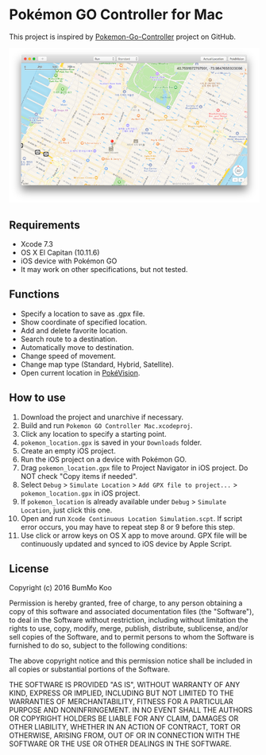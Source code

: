 # Pokémon GO Controller for Mac

This project is inspired by [Pokemon-Go-Controller](https://github.com/kahopoon/Pokemon-Go-Controller) project on GitHub.

![Screenshot](Assets/Screenshot.png)

## Requirements

* Xcode 7.3
* OS X El Capitan (10.11.6)
* iOS device with Pokémon GO
* It may work on other specifications, but not tested.

## Functions

* Specify a location to save as .gpx file.
* Show coordinate of specified location.
* Add and delete favorite location.
* Search route to a destination.
* Automatically move to destination.
* Change speed of movement.
* Change map type (Standard, Hybrid, Satellite).
* Open current location in [PokéVision](https://pokevision.com).

## How to use

1. Download the project and unarchive if necessary.
2. Build and run `Pokemon GO Controller Mac.xcodeproj`.
3. Click any location to specify a starting point.
4. `pokemon_location.gpx` is saved in your `Downloads` folder.
5. Create an empty iOS project.
6. Run the iOS project on a device with Pokémon GO.
7. Drag `pokemon_location.gpx` file to Project Navigator in iOS project. Do NOT check "Copy items if needed".
8. Select `Debug` > `Simulate Location` > `Add GPX file to project...` > `pokemon_location.gpx` in iOS project.
9. If `pokemon_location` is already available under `Debug` > `Simulate Location`, just click this one.
10. Open and run `Xcode Continuous Location Simulation.scpt`. If script error occurs, you may have to repeat step 8 or 9 before this step.
11. Use click or arrow keys on OS X app to move around. GPX file will be continuously updated and synced to iOS device by Apple Script.

## License

Copyright (c) 2016 BumMo Koo

Permission is hereby granted, free of charge, to any person obtaining a copy of this software and associated documentation files (the "Software"), to deal in the Software without restriction, including without limitation the rights to use, copy, modify, merge, publish, distribute, sublicense, and/or sell copies of the Software, and to permit persons to whom the Software is furnished to do so, subject to the following conditions:

The above copyright notice and this permission notice shall be included in all copies or substantial portions of the Software.

THE SOFTWARE IS PROVIDED "AS IS", WITHOUT WARRANTY OF ANY KIND, EXPRESS OR IMPLIED, INCLUDING BUT NOT LIMITED TO THE WARRANTIES OF MERCHANTABILITY, FITNESS FOR A PARTICULAR PURPOSE AND NONINFRINGEMENT. IN NO EVENT SHALL THE AUTHORS OR COPYRIGHT HOLDERS BE LIABLE FOR ANY CLAIM, DAMAGES OR OTHER LIABILITY, WHETHER IN AN ACTION OF CONTRACT, TORT OR OTHERWISE, ARISING FROM, OUT OF OR IN CONNECTION WITH THE SOFTWARE OR THE USE OR OTHER DEALINGS IN THE SOFTWARE.
